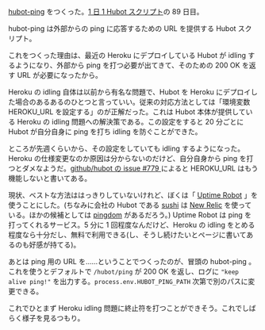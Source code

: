 [hubot-ping][gh:bouzuya/hubot-ping] をつくった。[1 日 1 Hubot スクリプト][hubot-script-per-day]の 89 日目。

hubot-ping は外部からの ping に応答するための URL を提供する Hubot スクリプト。

これをつくった理由は、最近の Heroku にデプロイしている Hubot が idling するようになり、外部から ping を打つ必要が出てきて、そのための 200 OK を返す URL が必要になったから。

Heroku の idling 自体は以前から有名な問題で、Hubot を Heroku にデプロイした場合のあるあるのひとつと言っていい。従来の対応方法としては「環境変数 HEROKU_URL を設定する」のが正解だった。これは Hubot 本体が提供している Heroku の idling 問題への解決策である。この設定をすると 20 分ごとに Hubot が自分自身に ping を打ち idling を防ぐことができた。

ところが先週くらいから、その設定をしていても idling するようになった。Heroku の仕様変更なのか原因は分からないのだけど、自分自身から ping を打つとダメなようだ。[github/hubot の issue #779 ](https://github.com/github/hubot/issues/779) によると HEROKU_URL はもう機能しないと書いてある。

現状、ベストな方法ははっきりしていないけれど、ぼくは「 [Uptime Robot][uptimerobot] 」を使うことにした。(ちなみに会社の Hubot である [sushi][gh:faithcreates/sushi] は [New Relic][newrelic] を使っている。ほかの候補としては [pingdom][] があるだろう。) Uptime Robot は ping を打ってくれるサービス。5 分に 1 回程度なんだけど、Heroku の idling をとめる程度なら十分だし、無料で利用できる(し、そうし続けたいとページに書いてあるのも好感が持てる)。

あとは ping 用の URL を……ということでつくったのが、冒頭の hubot-ping 。これを使うとデフォルトで `/hubot/ping` が 200 OK を返し、ログに `"keep alive ping!"` を出力する。`process.env.HUBOT_PING_PATH` 次第で別のパスに変更できる。

これでひとまず Heroku idling 問題に終止符を打つことができそう。これでしばらく様子を見るつもり。

[uptimerobot]: https://uptimerobot.com/
[newrelic]: http://newrelic.com/
[pingdom]: https://www.pingdom.com/
[gh:faithcreates/sushi]: https://github.com/faithcreates/sushi
[gh:bouzuya/hubot-ping]: https://github.com/bouzuya/hubot-ping
[hubot-script-per-day]: https://blog.bouzuya.net/posts?tags=hubot-script-per-day
